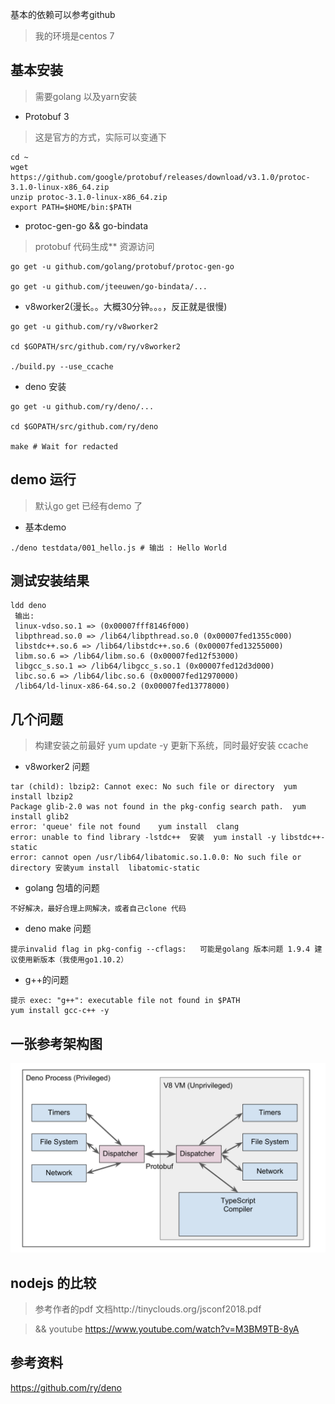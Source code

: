 基本的依赖可以参考github

> 我的环境是centos 7

## 基本安装

> 需要golang  以及yarn安装

* Protobuf 3

> 这是官方的方式，实际可以变通下

```code
cd ~
wget https://github.com/google/protobuf/releases/download/v3.1.0/protoc-3.1.0-linux-x86_64.zip
unzip protoc-3.1.0-linux-x86_64.zip
export PATH=$HOME/bin:$PATH
```

* protoc-gen-go  && go-bindata

> protobuf 代码生成** 资源访问

```code
go get -u github.com/golang/protobuf/protoc-gen-go

go get -u github.com/jteeuwen/go-bindata/...
```

* v8worker2(漫长。。大概30分钟。。。，反正就是很慢)

```code
go get -u github.com/ry/v8worker2

cd $GOPATH/src/github.com/ry/v8worker2

./build.py --use_ccache
```

* deno 安装

```code
go get -u github.com/ry/deno/...

cd $GOPATH/src/github.com/ry/deno

make # Wait for redacted
```

## demo 运行

> 默认go get 已经有demo 了

* 基本demo

```code
./deno testdata/001_hello.js # 输出 : Hello World

```

## 测试安装结果

```code
ldd deno
 输出:
 linux-vdso.so.1 => (0x00007fff8146f000)
 libpthread.so.0 => /lib64/libpthread.so.0 (0x00007fed1355c000)
 libstdc++.so.6 => /lib64/libstdc++.so.6 (0x00007fed13255000)
 libm.so.6 => /lib64/libm.so.6 (0x00007fed12f53000)
 libgcc_s.so.1 => /lib64/libgcc_s.so.1 (0x00007fed12d3d000)
 libc.so.6 => /lib64/libc.so.6 (0x00007fed12970000)
 /lib64/ld-linux-x86-64.so.2 (0x00007fed13778000)

```

## 几个问题

> 构建安装之前最好 yum update -y  更新下系统，同时最好安装 ccache

* v8worker2 问题

```code
tar (child): lbzip2: Cannot exec: No such file or directory  yum install lbzip2
Package glib-2.0 was not found in the pkg-config search path.  yum install glib2 
error: 'queue' file not found    yum install  clang
error: unable to find library -lstdc++  安装  yum install -y libstdc++-static
error: cannot open /usr/lib64/libatomic.so.1.0.0: No such file or directory 安装yum install  libatomic-static
```

* golang 包墙的问题

```code
不好解决，最好合理上网解决，或者自己clone 代码
```

* deno make 问题

```code
提示invalid flag in pkg-config --cflags:   可能是golang 版本问题 1.9.4 建议使用新版本（我使用go1.10.2）
```

* g++的问题

```code
提示 exec: "g++": executable file not found in $PATH
yum install gcc-c++ -y  
```

## 一张参考架构图

![架构图](./images/ar.png)

## nodejs 的比较

> 参考作者的pdf 文档http://tinyclouds.org/jsconf2018.pdf

> && youtube  https://www.youtube.com/watch?v=M3BM9TB-8yA

## 参考资料

https://github.com/ry/deno